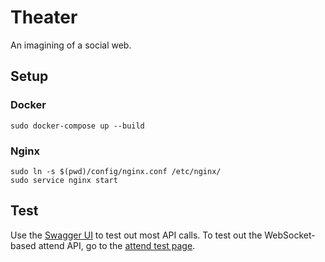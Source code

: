 # Theater

An imagining of a social web.

## Setup

### Docker

    sudo docker-compose up --build

### Nginx

    sudo ln -s $(pwd)/config/nginx.conf /etc/nginx/
    sudo service nginx start

## Test

Use the [Swagger UI](https://theater.csail.mit.edu/docs) to test out most API calls.
To test out the WebSocket-based attend API, go to the [attend test page](https://theater.csail.mit.edu/attend.html).
